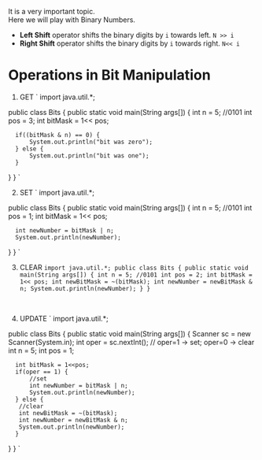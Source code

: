 It is a very important topic.<br>
Here we will play with Binary Numbers.<br>
- **Left Shift** operator shifts the binary digits by `i` towards left. `N >> i`
- **Right Shift** operator shifts the binary digits by `i` towards right. `N<< i`
# Operations in Bit Manipulation
1. GET
`
import java.util.*;


public class Bits {
   public static void main(String args[]) {
      int n = 5; //0101
      int pos = 3;
      int bitMask = 1<< pos;


      if((bitMask & n) == 0) {
          System.out.println("bit was zero");
      } else {
          System.out.println("bit was one");
      }
   }
}
`
<br>

2. SET
`
import java.util.*;


public class Bits {
   public static void main(String args[]) {
      int n = 5; //0101
      int pos = 1;
      int bitMask = 1<< pos;


      int newNumber = bitMask | n;
      System.out.println(newNumber);
   }
}
`
<br>

3. CLEAR
`
import java.util.*;
public class Bits {
  public static void main(String args[]) {
     int n = 5; //0101
     int pos = 2;
     int bitMask = 1<< pos;
     int newBitMask = ~(bitMask);
     int newNumber = newBitMask & n;
     System.out.println(newNumber);
  }
}
`
<br>

4. UPDATE
`
import java.util.*;


public class Bits {
   public static void main(String args[]) {
       Scanner sc = new Scanner(System.in);
       int oper = sc.nextInt();
       // oper=1 -> set; oper=0 -> clear
      int n = 5;
      int pos = 1;
     
      int bitMask = 1<<pos;
      if(oper == 1) {
          //set
          int newNumber = bitMask | n;
          System.out.println(newNumber);
      } else {
       //clear
       int newBitMask = ~(bitMask);
       int newNumber = newBitMask & n;
       System.out.println(newNumber);
      }
     
   }
}
`